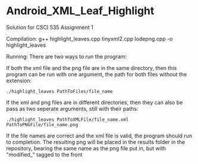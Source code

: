 # Android_XML_Leaf_Highlight
Solution for CSCI 535 Assignment 1

Compilation: 
g++ highlight_leaves.cpp tinyxml2.cpp lodepng.cpp -o highlight_leaves

Running:
There are two ways to run the program:

If both the xml file and the png file are in the same directory, then this program can be run with one argument, the path for both files without the extension:
    
    ./highlight_leaves PathToFiles/file_name

If the xml and png files are in different directories, then they can also be pass as two seperate arguments, still with their paths:
    
    ./highlight_leaves PathToXMLFile/file_name.xml PathToPNGFile/file_name.png

If the file names are correct and the xml file is valid, the program should run to completion.
The resulting png will be placed in the results folder in the repository, bearing the same name as the png file put in, but with "modified_" tagged to the front